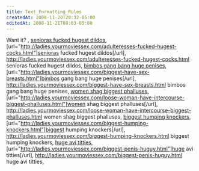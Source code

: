 ```yaml
---
title: Text_Formatting_Rules
createdAt: 2008-11-20T20:32-05:00
editedAt: 2008-11-21T08:03-05:00
---
```


Want it? , <a href="http://ladies.yourmoviessex.com/adulteresses-fucked-hugest-cocks.html">senioras fucked hugest dildos</a>, [url="http://ladies.yourmoviessex.com/adulteresses-fucked-hugest-cocks.html"]senioras fucked hugest dildos[/url], http://ladies.yourmoviessex.com/adulteresses-fucked-hugest-cocks.html senioras fucked hugest dildos, <a href="http://ladies.yourmoviessex.com/biggest-have-sex-breasts.html">bimbos gang bang huge penises</a>, [url="http://ladies.yourmoviessex.com/biggest-have-sex-breasts.html"]bimbos gang bang huge penises[/url], http://ladies.yourmoviessex.com/biggest-have-sex-breasts.html bimbos gang bang huge penises, <a href="http://ladies.yourmoviessex.com/loose-woman-have-intercourse-biggest-phalluses.html">women shag biggest phalluses</a>, [url="http://ladies.yourmoviessex.com/loose-woman-have-intercourse-biggest-phalluses.html"]women shag biggest phalluses[/url], http://ladies.yourmoviessex.com/loose-woman-have-intercourse-biggest-phalluses.html women shag biggest phalluses, <a href="http://ladies.yourmoviessex.com/biggest-humping-knockers.html">biggest humping knockers</a>, [url="http://ladies.yourmoviessex.com/biggest-humping-knockers.html"]biggest humping knockers[/url], http://ladies.yourmoviessex.com/biggest-humping-knockers.html biggest humping knockers, <a href="http://ladies.yourmoviessex.com/biggest-penis-huguy.html">huge avi titties</a>, [url="http://ladies.yourmoviessex.com/biggest-penis-huguy.html"]huge avi titties[/url], http://ladies.yourmoviessex.com/biggest-penis-huguy.html huge avi titties, 


